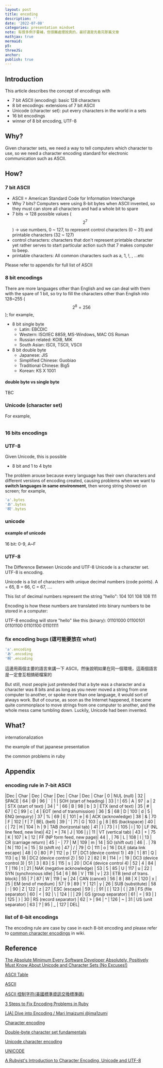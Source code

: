 ```yaml
---
layout: post
title: encoding
description: ''
date: '2022-07-08'
categories: presentation mindset
note: 有很多例子要補，但很難處理說真的，最好還是先看完那篇文章
mathjax: true
mermaid:
p5:
threeJS:
anchor:
publish: true
---
```


## Introduction

This article describes the concept of encodings with

* 7 bit ASCII (encoding): basic 128 characters
* 8 bit encodings: extensions of 7 bit ASCII
* Unicode (character set): put every characters in the world in a sets
* 16 bit encodings
* winner of 8 bit encoding, UTF-8

## Why?

Given character sets, we need a way to tell computers which character to use, so we need a character encoding standard for electronic communication such as ASCII.

## How?

### 7 bit ASCII

* ASCII = American Standard Code for Information Interchange
* Why 7 bits? Computers were using 8-bit bytes when ASCII invented, so they must can store all characters and had a whole bit to spare
* 7 bits -> 128 possible values ($$2^7$$) -> use numbers, 0 ~ 127, to represent control characters (0 ~ 31) and printable characters (32 ~ 127)
* control characters: characters that don't represent printable character yet rather serves to start particular action such that 7 makes computer to beep.
* printable characters: All common characters such as a, 1, !,  , ...etc

Please refer to appendix for full list of ASCII

### 8 bit encodings

There are more languages other than English and we can deal with them with the spare of 1 bit, so try to fill the characters other than English into 128~255 ($$2^8 = 256$$); for example,

* 8 bit single byte
  * Latin: EBCDIC
  * Western: ISO/IEC 8859, MS-Windows, MAC OS Roman
  * Russian related: KOI8, MIK
  * South Asian: ISCII, TSCII, VSCII
* 8 bit double byte
  * Japanese: JIS
  * Simplified Chinese: Guobiao
  * Traditional Chinese: Big5
  * Korean: KS X 1001
  
#### double byte vs single byte

TBC

### Unicode (character set)

For example,

<div class="w-1/2 mx-auto">
  <img src="/assets/img/unicode_examples.png" alt="">
</div>

### 16 bits encodings

### UTF-8

Given Unicode, this is possible

* 8 bit and 1 to 4 byte


The problem arouse because every language has their own characters and different versions of encoding created, causing problems when we want to **switch languages in same environment**, then wrong string showed on screen; for example,



```ruby
'a'.bytes
'あ'.bytes
'啊'.bytes
```

### unicode



#### example of unicode

16 bit: 0-9, A~F

### UTF-8

The Difference Between Unicode and UTF-8
Unicode is a character set. UTF-8 is encoding.

Unicode is a list of characters with unique decimal numbers (code points). A = 65, B = 66, C = 67, ....

This list of decimal numbers represent the string "hello": 104 101 108 108 111

Encoding is how these numbers are translated into binary numbers to be stored in a computer:

UTF-8 encoding will store "hello" like this (binary): 01101000 01100101 01101100 01101100  01101111

### fix encoding bugs (這可能要放在 what)

```ruby
'a'.encoding
'あ'.encoding
'啊'.encoding
```

這邊用兩個主要的語言來講一下 ASCII，然後說明如果在同一個環境，這兩個語言是一定會互相搞砸檔案的

But still, most people just pretended that a byte was a character and a character was 8 bits and as long as you never moved a string from one computer to another, or spoke more than one language, it would sort of always work. But of course, as soon as the Internet happened, it became quite commonplace to move strings from one computer to another, and the whole mess came tumbling down. Luckily, Unicode had been invented.

## What?

internationalization

the example of that japanese presentation

the common problems in ruby

## Appendix

### encoding rule in 7-bit ASCII

|Dec | Char                        | Dec | Char  | Dec | Char | Dec | Char
|  0 | NUL (null)                  |  32 | SPACE |  64 | @    |  96 | `
|  1 | SOH (start of heading)      |  33 | !     |  65 | A    |  97 | a
|  2 | STX (start of text)         |  34 | "     |  66 | B    |  98 | b
|  3 | ETX (end of text)           |  35 | #     |  67 | C    |  99 | c
|  4 | EOT (end of transmission)   |  36 | $     |  68 | D    | 100 | d
|  5 | ENQ (enquiry)               |  37 | %     |  69 | E    | 101 | e
|  6 | ACK (acknowledge)           |  38 | &     |  70 | F    | 102 | f
|  7 | BEL (bell)                  |  39 | '     |  71 | G    | 103 | g
|  8 | BS  (backspace)             |  40 | (     |  72 | H    | 104 | h
|  9 | TAB (horizontal tab)        |  41 | )     |  73 | I    | 105 | i
| 10 | LF  (NL line feed, new line)|  42 | *     |  74 | J    | 106 | j
| 11 | VT  (vertical tab)          |  43 | +     |  75 | K    | 107 | k
| 12 | FF  (NP form feed, new page)|  44 | ,     |  76 | L    | 108 | l
| 13 | CR  (carriage return)       |  45 | -     |  77 | M    | 109 | m
| 14 | SO  (shift out)             |  46 | .     |  78 | N    | 110 | n
| 15 | SI  (shift in)              |  47 | /     |  79 | O    | 111 | o
| 16 | DLE (data link escape)      |  48 | 0     |  80 | P    | 112 | p
| 17 | DC1 (device control 1)      |  49 | 1     |  81 | Q    | 113 | q
| 18 | DC2 (device control 2)      |  50 | 2     |  82 | R    | 114 | r
| 19 | DC3 (device control 3)      |  51 | 3     |  83 | S    | 115 | s
| 20 | DC4 (device control 4)      |  52 | 4     |  84 | T    | 116 | t
| 21 | NAK (negative acknowledge)  |  53 | 5     |  85 | U    | 117 | u
| 22 | SYN (synchronous idle)      |  54 | 6     |  86 | V    | 118 | v
| 23 | ETB (end of trans. block)   |  55 | 7     |  87 | W    | 119 | w
| 24 | CAN (cancel)                |  56 | 8     |  88 | X    | 120 | x
| 25 | EM  (end of medium)         |  57 | 9     |  89 | Y    | 121 | y
| 26 | SUB (substitute)            |  58 | :     |  90 | Z    | 122 | z
| 27 | ESC (escape)                |  59 | ;     |  91 | [    | 123 | {
| 28 | FS  (file separator)        |  60 | <     |  92 | \    | 124 | |
| 29 | GS  (group separator)       |  61 | =     |  93 | ]    | 125 | }
| 30 | RS  (record separator)      |  62 | >     |  94 | ^    | 126 | ~
| 31 | US  (unit separator)        |  63 | ?     |  95 | _    | 127 | DEL|

### list of 8-bit encodings

The encoding rule are case by case in each 8-bit encoding and please refer to [common character encodings](https://en.wikipedia.org/wiki/Character_encoding#Common_character_encodings) in wiki.


## Reference

[The Absolute Minimum Every Software Developer Absolutely, Positively Must Know About Unicode and Character Sets (No Excuses!)](https://www.joelonsoftware.com/2003/10/08/the-absolute-minimum-every-software-developer-absolutely-positively-must-know-about-unicode-and-character-sets-no-excuses/)

[ASCII Table](https://www.cs.cmu.edu/~pattis/15-1XX/common/handouts/ascii.html)

[ASCII](https://en.wikipedia.org/wiki/ASCII)

[ASCII 控制字符(美國標準資訊交換標準碼)](http://www.eion.com.tw/Blogger/?Pid=1128)

[3 Steps to Fix Encoding Problems in Ruby](https://www.justinweiss.com/articles/3-steps-to-fix-encoding-problems-in-ruby/)

[[JA] Dive into Encoding / Mari Imaizumi @ima1zumi](https://www.youtube.com/watch?v=9PA6twS9Oq4)

[Character encoding](https://en.wikipedia.org/wiki/Character_encoding)

[Double-byte character set fundamentals](https://www.ibm.com/docs/en/i/7.3?topic=support-double-byte-character-set-fundamentals)

[Unicode character encoding](https://www.ibm.com/docs/en/db2/11.5?topic=support-unicode-character-encoding)

[UNICODE](https://home.unicode.org/)

[A Rubyist's Introduction to Character Encoding, Unicode and UTF-8](https://www.honeybadger.io/blog/the-rubyist-guide-to-unicode-utf8/)
